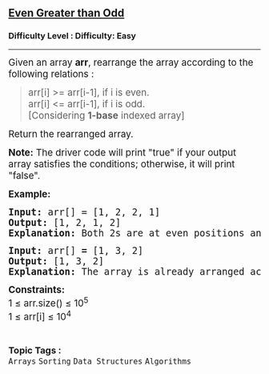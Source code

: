<h2><a href="https://www.geeksforgeeks.org/problems/rearrange-array-such-that-even-positioned-are-greater-than-odd4804/1?page=1&category=Arrays&status=unsolved,attempted&sortBy=accuracy">Even Greater than Odd</a></h2><h3>Difficulty Level : Difficulty: Easy</h3><hr><div class="problems_problem_content__Xm_eO"><p><span style="font-size: 14pt;">Given an array <strong>arr</strong>, rearrange the array according to the following relations :</span></p>
<blockquote>
<p><span style="font-size: 14pt;">arr[i] &gt;= arr[i-1], if i is even.<br>arr[i] &lt;= arr[i-1], if i is odd.<br></span><span style="font-size: 14pt;">[Considering <strong>1-base</strong> indexed array]</span></p>
</blockquote>
<p><span style="font-size: 18.6667px;">Return the rearranged array.</span></p>
<p><span style="font-size: 18.6667px;"><strong>Note:</strong> The driver code will print "true" if your output array satisfies the conditions; otherwise, it will print "false".</span></p>
<p><span style="font-size: 14pt;"><strong>Example:</strong></span></p>
<pre><span style="font-size: 14pt;"><strong>Input: </strong>arr[] =<strong> </strong>[1, 2, 2, 1]<strong>
Output: </strong>[1, 2, 1, 2]<strong>
Explanation: </strong>Both 2s are at even positions and 1s at odd positions, satisfying the given conditions.</span></pre>
<pre><span style="font-size: 14pt;"><strong>Input: </strong>arr[] <strong>= </strong>[1, 3, 2]
<strong>Output: </strong>[1, 3, 2]
<strong>Explanation: </strong>The array is already arranged according to the conditions.</span></pre>
<p><span style="font-size: 14pt;"><strong>Constraints:<br></strong>1 ≤ arr.size() ≤ 10<sup>5</sup></span><br><span style="font-size: 14pt;">1 ≤ arr[i] ≤ 10<sup>4</sup></span></p></div><br><p><span style=font-size:18px><strong>Topic Tags : </strong><br><code>Arrays</code>&nbsp;<code>Sorting</code>&nbsp;<code>Data Structures</code>&nbsp;<code>Algorithms</code>&nbsp;